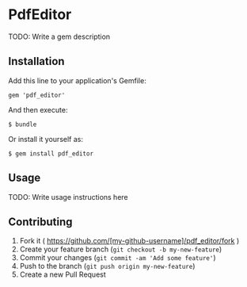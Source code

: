 # PdfEditor

TODO: Write a gem description

## Installation

Add this line to your application's Gemfile:

    gem 'pdf_editor'

And then execute:

    $ bundle

Or install it yourself as:

    $ gem install pdf_editor

## Usage

TODO: Write usage instructions here

## Contributing

1. Fork it ( https://github.com/[my-github-username]/pdf_editor/fork )
2. Create your feature branch (`git checkout -b my-new-feature`)
3. Commit your changes (`git commit -am 'Add some feature'`)
4. Push to the branch (`git push origin my-new-feature`)
5. Create a new Pull Request
